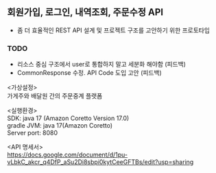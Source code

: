 ## 회원가입, 로그인, 내역조회, 주문수정 API
- 좀 더 효율적인 REST API 설계 및 프로젝트 구조를 고안하기 위한 프로토타입

### TODO
- 리소스 중심 구조에서 user로 통합하지 말고 세분화 해야함 (피드백)
- CommonResponse 수정. API Code 도입 고안 (피드백)

<가상설정>  
가게주와 배달원 간의 주문중계 플랫폼

<실행환경>  
SDK: java 17 (Amazon Coretto Version 17.0)  
gradle JVM: java 17(Amazon Coretto)  
Server port: 8080

<API 명세서>  
https://docs.google.com/document/d/1pu-vLbkC_akcr_q4DfP_aSu2Di8sbpi0kytCeeGFTBs/edit?usp=sharing

